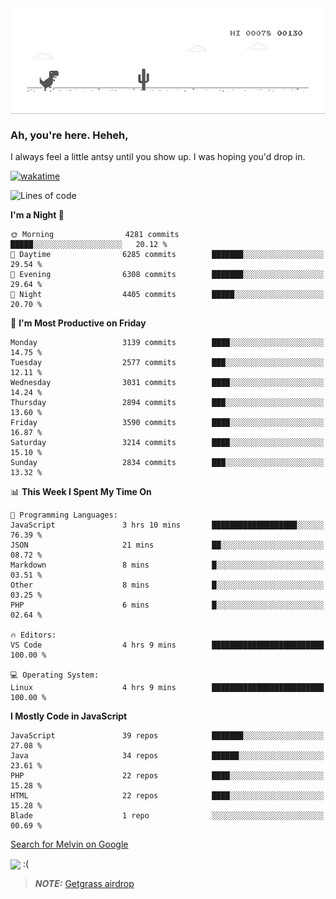 
<div align="center">
    <img align="center" src="dino.gif">
</div>

### Ah, you're here. Heheh, 
I always feel a little antsy until you show up. I was hoping you'd drop in.

[![wakatime](https://wakatime.com/badge/user/8ad4afa2-1a56-40d1-a949-4663473915b6.svg)](https://wakatime.com/@mrepol742)

<!--START_SECTION:mrepol742-->
![Lines of code](https://img.shields.io/badge/From%20Hello%20World%20I%27ve%20Written-14.6%20million%20lines%20of%20code-blue)

**I'm a Night 🦉** 

```text
🌞 Morning                4281 commits        █████░░░░░░░░░░░░░░░░░░░░   20.12 % 
🌆 Daytime                6285 commits        ███████░░░░░░░░░░░░░░░░░░   29.54 % 
🌃 Evening                6308 commits        ███████░░░░░░░░░░░░░░░░░░   29.64 % 
🌙 Night                  4405 commits        █████░░░░░░░░░░░░░░░░░░░░   20.70 % 
```
📅 **I'm Most Productive on Friday** 

```text
Monday                   3139 commits        ████░░░░░░░░░░░░░░░░░░░░░   14.75 % 
Tuesday                  2577 commits        ███░░░░░░░░░░░░░░░░░░░░░░   12.11 % 
Wednesday                3031 commits        ████░░░░░░░░░░░░░░░░░░░░░   14.24 % 
Thursday                 2894 commits        ███░░░░░░░░░░░░░░░░░░░░░░   13.60 % 
Friday                   3590 commits        ████░░░░░░░░░░░░░░░░░░░░░   16.87 % 
Saturday                 3214 commits        ████░░░░░░░░░░░░░░░░░░░░░   15.10 % 
Sunday                   2834 commits        ███░░░░░░░░░░░░░░░░░░░░░░   13.32 % 
```


📊 **This Week I Spent My Time On** 

```text
💬 Programming Languages: 
JavaScript               3 hrs 10 mins       ███████████████████░░░░░░   76.39 % 
JSON                     21 mins             ██░░░░░░░░░░░░░░░░░░░░░░░   08.72 % 
Markdown                 8 mins              █░░░░░░░░░░░░░░░░░░░░░░░░   03.51 % 
Other                    8 mins              █░░░░░░░░░░░░░░░░░░░░░░░░   03.25 % 
PHP                      6 mins              █░░░░░░░░░░░░░░░░░░░░░░░░   02.64 % 

🔥 Editors: 
VS Code                  4 hrs 9 mins        █████████████████████████   100.00 % 

💻 Operating System: 
Linux                    4 hrs 9 mins        █████████████████████████   100.00 % 
```

**I Mostly Code in JavaScript** 

```text
JavaScript               39 repos            ███████░░░░░░░░░░░░░░░░░░   27.08 % 
Java                     34 repos            ██████░░░░░░░░░░░░░░░░░░░   23.61 % 
PHP                      22 repos            ████░░░░░░░░░░░░░░░░░░░░░   15.28 % 
HTML                     22 repos            ████░░░░░░░░░░░░░░░░░░░░░   15.28 % 
Blade                    1 repo              ░░░░░░░░░░░░░░░░░░░░░░░░░   00.69 % 
```




<!--END_SECTION:mrepol742-->

[Search for Melvin on Google](https://www.google.com/search?q=Melvin+Jones+Repol)

 <img align="center" src="https://media.tenor.com/FPraoiMenNkAAAAM/arch-linux.gif">
 :(



> **_NOTE:_** [Getgrass airdrop](https://app.getgrass.io/register/?referralCode=kUHcrABPjKr-_hS) 
